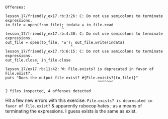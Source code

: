 ```
Offenses:

lesson_17/friendly_ex17.rb:3:26: C: Do not use semicolons to terminate expressions.
in_file = open(from_file); indata = in_file.read
                         ^
lesson_17/friendly_ex17.rb:4:30: C: Do not use semicolons to terminate expressions.
out_file = open(to_file, 'w'); out_file.write(indata)
                             ^
lesson_17/friendly_ex17.rb:6:15: C: Do not use semicolons to terminate expressions.
out_file.close; in_file.close
              ^
lesson_17/ex17.rb:11:42: W: File.exists? is deprecated in favor of File.exist?.
puts "Does the output file exist? #{File.exists?(to_file)}"
                                         ^^^^^^^

2 files inspected, 4 offenses detected
```
Hit a few new errors with this exercise. `File.exists? is deprecated in favor of File.exist?` & apparently
  rubocop hates ; as a means of terminating the expressions. I guess exists is the same as exist.
  

